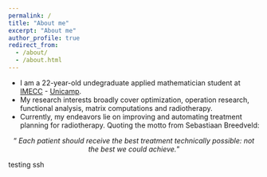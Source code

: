 ```yaml
---
permalink: /
title: "About me"
excerpt: "About me"
author_profile: true
redirect_from: 
  - /about/
  - /about.html
---
```



- I am a 22-year-old undegraduate applied mathematician student at [IMECC](https://www.ime.unicamp.br) - [Unicamp](https://www.unicamp.br/unicamp/).
- My research interests broadly cover optimization, operation research, functional analysis, matrix computations and radiotherapy.
- Currently, my endeavors lie on improving and automating treatment planning for radiotherapy.
Quoting the motto from Sebastiaan Breedveld: 

<div style="text-align: center;">
  <q> <i>Each patient should receive the best treatment technically possible: not the best we could achieve.</i></q>
</div>

<script type='text/javascript' id='clustrmaps' src='//cdn.clustrmaps.com/map_v2.js?cl=ffffff&w=a&t=tt&d=jly5PbL24qrN6G0jQChKIjqNHiRrn7DuWSqT36LFAVA&co=2d78ad&cmo=3acc3a&cmn=ff5353&ct=ffffff'></script>

testing ssh